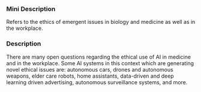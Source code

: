 ### Mini Description

Refers to the ethics of emergent issues in biology and medicine as well as in the workplace.

### Description

There are many open questions regarding the ethical use of AI in medicine and in the workplace. Some AI systems in this context which are generating novel ethical issues are: autonomous cars, drones and autonomous weapons, elder care robots, home assistants, data-driven and deep learning driven advertising, autonomous surveillance systems, and more.
